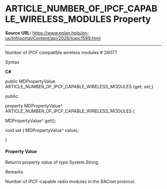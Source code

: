 # ARTICLE_NUMBER_OF_IPCF_CAPABLE_WIRELESS_MODULES Property

**Source URL:** https://www.eplan.help/en-us/Infoportal/Content/api/2026/topic1599.html

---

Number of iPCF compatible wireless modules # 26077.

Syntax

**C#**



public MDPropertyValue ARTICLE_NUMBER_OF_IPCF_CAPABLE_WIRELESS_MODULES {get; set;}

public:

property MDPropertyValue^ ARTICLE_NUMBER_OF_IPCF_CAPABLE_WIRELESS_MODULES {

   MDPropertyValue^ get();

   void set (    MDPropertyValue^ value);

}


#### Property Value

Returns property value of type System.String.

Remarks

Number of iPCF-capable radio modules in the BACnet protocol.
